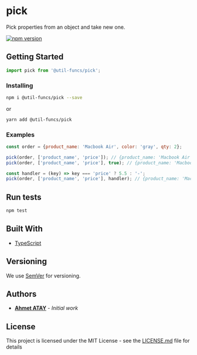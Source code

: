 # pick

Pick properties from an object and take new one.

[![npm version](https://badge.fury.io/js/%40util-funcs%2Fpick.svg)](https://badge.fury.io/js/%40util-funcs%2Fpick)

## Getting Started

```ts
import pick from '@util-funcs/pick';
```

### Installing

```sh
npm i @util-funcs/pick --save
```
or

```sh
yarn add @util-funcs/pick
```

### Examples

```javascript
const order = {product_name: 'Macbook Air', color: 'gray', qty: 2};

pick(order, ['product_name', 'price']); // {product_name: 'Macbook Air'}
pick(order, ['product_name', 'price'], true); // {product_name: 'Macbook Air', price: null}

const handler = (key) => key === 'price' ? 5.5 : '-';
pick(order, ['product_name', 'price'], handler); // {product_name: 'Macbook Air', price: 5.5}

```
## Run tests

```ts
npm test
```

## Built With

* [TypeScript](https://www.typescriptlang.org) 

## Versioning

We use [SemVer](http://semver.org/) for versioning.

## Authors

* [**Ahmet ATAY**](https://github.com/atayahmet) - *Initial work*


## License

This project is licensed under the MIT License - see the [LICENSE.md](LICENSE.md) file for details